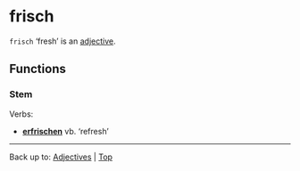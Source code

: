 # frisch

`frisch` ‘fresh’ is an [adjective](../../index.md).

## Functions

### Stem

Verbs:
- **[erfrischen](../../../verbs/e/er/erfrischen.md)** vb. ‘refresh’

----

Back up to: [Adjectives](../../index.md) | [Top](../../../index.md)
